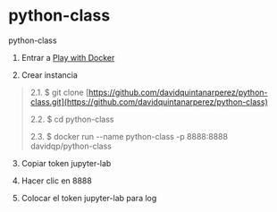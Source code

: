 # python-class
python-class

1. Entrar a [Play with Docker](https://labs.play-with-docker.com)

2. Crear instancia

> 2.1. $ git clone [https://github.com/davidquintanarperez/python-class.git](https://github.com/davidquintanarperez/python-class)
> 
> 2.2. $ cd python-class
> 
> 2.3. $ docker run --name python-class -p 8888:8888 davidqp/python-class

3. Copiar token jupyter-lab

4. Hacer clic en 8888

5. Colocar el token jupyter-lab para log
